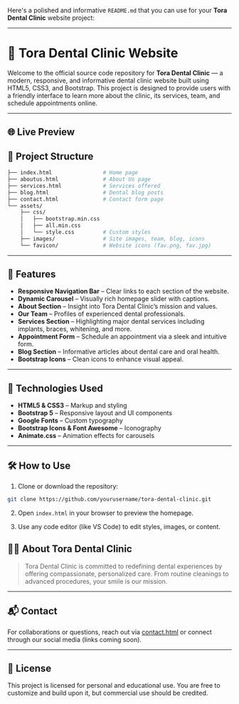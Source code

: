 Here's a polished and informative `README.md` that you can use for your **Tora Dental Clinic** website project:

---

# 🦷 Tora Dental Clinic Website

Welcome to the official source code repository for **Tora Dental Clinic** — a modern, responsive, and informative dental clinic website built using HTML5, CSS3, and Bootstrap. This project is designed to provide users with a friendly interface to learn more about the clinic, its services, team, and schedule appointments online.

---

## 🌐 Live Preview

## 📂 Project Structure

```bash
├── index.html                # Home page
├── aboutus.html              # About Us page
├── services.html             # Services offered
├── blog.html                 # Dental blog posts
├── contact.html              # Contact form page
└── assets/
    ├── css/
    │   ├── bootstrap.min.css
    │   ├── all.min.css
    │   └── style.css         # Custom styles
    ├── images/               # Site images, team, blog, icons
    └── favicon/              # Website icons (fav.png, fav.jpg)
```

---

## 🎨 Features

- **Responsive Navigation Bar** – Clear links to each section of the website.
- **Dynamic Carousel** – Visually rich homepage slider with captions.
- **About Section** – Insight into Tora Dental Clinic’s mission and values.
- **Our Team** – Profiles of experienced dental professionals.
- **Services Section** – Highlighting major dental services including implants, braces, whitening, and more.
- **Appointment Form** – Schedule an appointment via a sleek and intuitive form.
- **Blog Section** – Informative articles about dental care and oral health.
- **Bootstrap Icons** – Clean icons to enhance visual appeal.

---

## 🚀 Technologies Used

- **HTML5 & CSS3** – Markup and styling
- **Bootstrap 5** – Responsive layout and UI components
- **Google Fonts** – Custom typography
- **Bootstrap Icons & Font Awesome** – Iconography
- **Animate.css** – Animation effects for carousels

---

## 🛠️ How to Use

1. Clone or download the repository:

```bash
git clone https://github.com/yourusername/tora-dental-clinic.git
```

2. Open `index.html` in your browser to preview the homepage.

3. Use any code editor (like VS Code) to edit styles, images, or content.

## 👨‍⚕️ About Tora Dental Clinic

> Tora Dental Clinic is committed to redefining dental experiences by offering compassionate, personalized care. From routine cleanings to advanced procedures, your smile is our mission.

---

## 📬 Contact

For collaborations or questions, reach out via [contact.html](contact.html) or connect through our social media (links coming soon).

---

## 📄 License

This project is licensed for personal and educational use. You are free to customize and build upon it, but commercial use should be credited.

